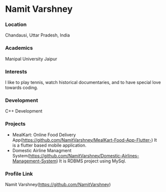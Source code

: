 # Namit Varshney 

### Location

Chandausi, Uttar Pradesh, India

### Academics

Manipal University Jaipur

### Interests

I like to play tennis, watch historical documentaries, and to have special love towards coding. 

### Development

C++ Development

### Projects

- MealKart: Online Food Delivery App(https://github.com/NamitVarshney/MealKart-Food-App-Flutter-) It is a flutter based mobile application.
- Domestic Airline Managment System(https://github.com/NamitVarshney/Domestic-Airlines-Management-System) It is RDBMS project using MySql.

### Profile Link

Namit Varshney(https://github.com/NamitVarshney)
